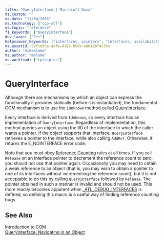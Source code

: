 ```yaml
---
title: "QueryInterface | Microsoft Docs"
ms.custom: ""
ms.date: "11/04/2016"
ms.technology: ["cpp-atl"]
ms.topic: "reference"
f1_keywords: ["QueryInterface"]
dev_langs: ["C++"]
helpviewer_keywords: ["interfaces, pointers", "interfaces, availability", "QueryInterface method"]
ms.assetid: 62fce95e-aafa-4187-b50b-e6611b74c3b3
author: "mikeblome"
ms.author: "mblome"
ms.workload: ["cplusplus"]
---
```

# QueryInterface
Although there are mechanisms by which an object can express the functionality it provides statically (before it is instantiated), the fundamental COM mechanism is to use the `IUnknown` method called [QueryInterface](/windows/desktop/api/unknwn/nf-unknwn-iunknown-queryinterface(q_)).  
  
 Every interface is derived from `IUnknown`, so every interface has an implementation of `QueryInterface`. Regardless of implementation, this method queries an object using the IID of the interface to which the caller wants a pointer. If the object supports that interface, `QueryInterface` retrieves a pointer to the interface, while also calling `AddRef`. Otherwise, it returns the E_NOINTERFACE error code.  
  
 Note that you must obey [Reference Counting](../atl/reference-counting.md) rules at all times. If you call `Release` on an interface pointer to decrement the reference count to zero, you should not use that pointer again. Occasionally you may need to obtain a weak reference to an object (that is, you may wish to obtain a pointer to one of its interfaces without incrementing the reference count), but it is not acceptable to do this by calling `QueryInterface` followed by `Release`. The pointer obtained in such a manner is invalid and should not be used. This more readily becomes apparent when [_ATL_DEBUG_INTERFACES](reference/debugging-and-error-reporting-macros.md#_atl_debug_interfaces) is defined, so defining this macro is a useful way of finding reference counting bugs.  
  
## See Also  
 [Introduction to COM](../atl/introduction-to-com.md)   
 [QueryInterface: Navigating in an Object](/windows/desktop/com/queryinterface--navigating-in-an-object)

